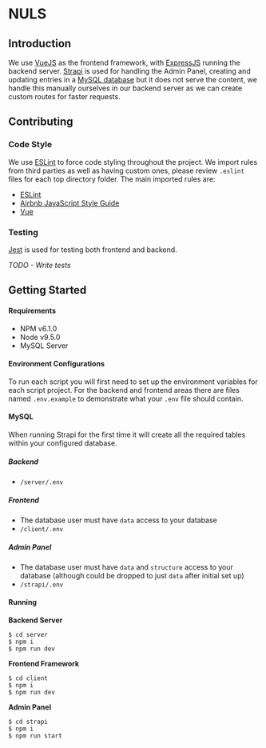 # NULS

## Introduction
We use [VueJS](https://github.com/vuejs/vue) as the frontend framework, with [ExpressJS](https://github.com/expressjs/express)
running the backend server. [Strapi](https://github.com/strapi/strapi) is used for handling the Admin Panel, creating and 
updating entries in a [MySQL database](https://www.mysql.com/) but it does not serve the content, we handle this manually ourselves
in our backend server as we can create custom routes for faster requests.

## Contributing
### Code Style
We use [ESLint](https://github.com/eslint/eslint) to force code styling throughout the project. We import rules from third parties
as well as having custom ones, please review `.eslint` files for each top directory folder. The main imported rules are:
- [ESLint](https://eslint.org/docs/rules/)
- [Airbnb JavaScript Style Guide](https://github.com/airbnb/javascript)
- [Vue](https://github.com/vuejs/eslint-plugin-vue)

### Testing
[Jest](https://github.com/facebook/jest) is used for testing both frontend and backend.

_TODO - Write tests_


## Getting Started
#### Requirements
- NPM v6.1.0
- Node v9.5.0
- MySQL Server

#### Environment Configurations
To run each script you will first need to set up the environment variables for each script project. For the backend and frontend areas
there are files named `.env.example` to demonstrate what your `.env` file should contain.

#### MySQL
When running Strapi for the first time it will create all the required tables within your configured database.

##### Backend
- `/server/.env`

##### Frontend
- The database user must have `data` access to your database
- `/client/.env`

##### Admin Panel
- The database user must have `data` and `structure` access to your database (although could be dropped to just `data` after initial set up)
- `/strapi/.env`

#### Running
**Backend Server**
```$xslt
$ cd server
$ npm i
$ npm run dev
```
**Frontend Framework**
```$xslt
$ cd client
$ npm i
$ npm run dev
```
**Admin Panel**
```$xslt
$ cd strapi
$ npm i
$ npm run start
```


